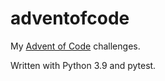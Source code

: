 # adventofcode
My [Advent of Code](https://adventofcode.com/) challenges.

Written with Python 3.9 and pytest.

